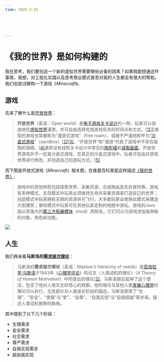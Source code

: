 ```yaml
---
time: 2020-3-18





---
```




#  《我的世界》是如何构建的



我在思考，我们要创造一个新的虚拟世界需要哪些必备的因素？如果我能想通这件事情，我想，对工程化实践以及思考商业模式甚至对我的人生都会有很大的帮助。我们也尝试解构一下游戏《*Minecraft*》。

## 游戏

先来了解什么是[开放世界](https://zh.wikipedia.org/wiki/%E9%96%8B%E6%94%BE%E4%B8%96%E7%95%8C)：

> **开放世界**（英语：Open world）是[电子游戏](https://zh.wikipedia.org/wiki/電子遊戲)[关卡设计](https://zh.wikipedia.org/w/index.php?title=關卡設計&action=edit&redlink=1)的一种，玩家可以自由地在[虚拟世界](https://zh.wikipedia.org/wiki/虛擬世界)漫游，并可自由选择完成游戏任务的时间点和方式。[[1\]](https://zh.wikipedia.org/wiki/開放世界#cite_note-gradar-1)这类型的游戏也常被称为“漫游式游戏”（free roam），或被不严谨地称呼为“[沙盒式游戏](https://zh.wikipedia.org/wiki/非線性遊戲)”（sandbox）[[2\]](https://zh.wikipedia.org/wiki/開放世界#cite_note-2)[[3\]](https://zh.wikipedia.org/wiki/開放世界#cite_note-cvg_history2-3)。“开放世界”和“漫游”代表了游戏中不存在版图的阻碍，[[4\]](https://zh.wikipedia.org/wiki/開放世界#cite_note-gsutra_20games-4)通常没有线性关卡设计中常见的[隐形墙](https://zh.wikipedia.org/w/index.php?title=隱形牆&action=edit&redlink=1)和[读取画面](https://zh.wikipedia.org/w/index.php?title=讀取畫面&action=edit&redlink=1)。开放世界游戏并不一定是沙盒式游戏，在真正的沙盒式游戏中，玩者可自由对游戏世界进行修改，并创造自己的游玩方式。[[5\]](https://zh.wikipedia.org/wiki/開放世界#cite_note-gamasutra_elite-5)



而下图是开放式游戏《*Minecraft*》相关图，在维基百科里是这样描述[《我的世界》](https://zh.wikipedia.org/wiki/%E6%88%91%E7%9A%84%E4%B8%96%E7%95%8C):

> 游戏中的其他特色包括探索世界、采集资源、合成物品及生存冒险等。游戏有多种模式，生存模式中玩家必须维持生命并采集资源来打造自己的世界；创造模式中玩家拥有无限的资源并可飞行，大多数玩家会使用此模式来建造大型建筑；冒险模式中玩家可在其他玩家定制的地图中游玩。游戏的Java版以其强大的[第三方拓展模块](https://zh.wikipedia.org/wiki/我的世界模組)（mod）而知名，它们可以为游戏添加各种新的对象、角色和功能。



![](https://tva1.sinaimg.cn/large/008eGmZEly1gonle2u1nuj30k00citjl.jpg)



## 人生

我们再来看**马斯洛的[需求层次理论](https://zh.wikipedia.org/wiki/%E9%9C%80%E6%B1%82%E5%B1%82%E6%AC%A1%E7%90%86%E8%AE%BA)**：

>  马斯洛的**需求层次理论**（英语：Maslow's hierarchy of needs）是[亚伯拉罕·马斯洛](https://zh.wikipedia.org/wiki/亚伯拉罕·马斯洛)于1943年《[心理学评论](https://zh.wikipedia.org/wiki/心理学评论)》的论文〈人类动机的理论〉（*A Theory of Human Motivation*）中所提出的理论[[2\]](https://zh.wikipedia.org/wiki/需求层次理论#cite_note-multiple-2)。马斯洛随后延伸了这个想法，包含了他对人类天生好奇心的观察。他的理论与其他人类[发展心理学](https://zh.wikipedia.org/wiki/發展心理學)的理论可以并行，尤其是针对人类成长阶段的描述。马斯洛使用了“生理”、“安全”、“隶属”与“爱”、“自尊”、“自我实现”与“自我超越”等术语，描述人类动机推移的脉络。

其中提到了以下几个阶段：

- 生理需求
- 安全需求
- 社交需求
- 尊严需求
- 自我实现需求
- 超自我实现



